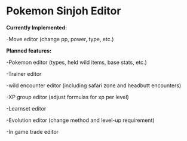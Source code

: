 # Pokemon Sinjoh Editor

**Currently Implemented:**

-Move editor (change pp, power, type, etc.)



**Planned features:**

-Pokemon editor (types, held wild items, base stats, etc.)

-Trainer editor

-wild encounter editor (including safari zone and headbutt encounters)

-XP group editor (adjust formulas for xp per level)

-Learnset editor

-Evolution editor (change method and level-up requirement)

-In game trade editor

